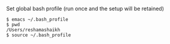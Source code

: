 Set global bash profile (run once and the setup will be retained)

```
$ emacs ~/.bash_profile
$ pwd
/Users/reshamashaikh
$ source ~/.bash_profile

```
